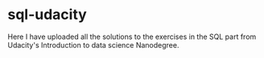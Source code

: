 # sql-udacity
Here I have uploaded all the solutions to the exercises in the SQL part from Udacity's Introduction to data science Nanodegree.
